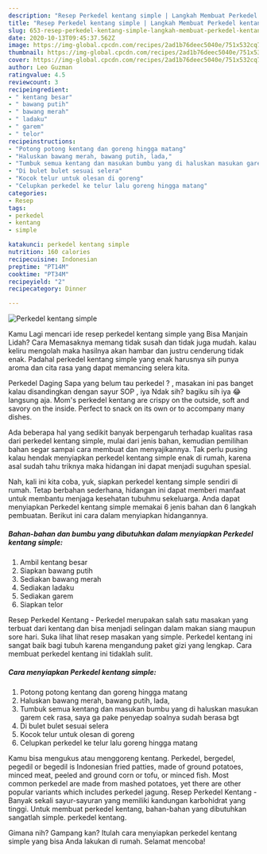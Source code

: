 ```yaml
---
description: "Resep Perkedel kentang simple | Langkah Membuat Perkedel kentang simple Yang Enak Banget"
title: "Resep Perkedel kentang simple | Langkah Membuat Perkedel kentang simple Yang Enak Banget"
slug: 653-resep-perkedel-kentang-simple-langkah-membuat-perkedel-kentang-simple-yang-enak-banget
date: 2020-10-13T09:45:37.562Z
image: https://img-global.cpcdn.com/recipes/2ad1b76deec5040e/751x532cq70/perkedel-kentang-simple-foto-resep-utama.jpg
thumbnail: https://img-global.cpcdn.com/recipes/2ad1b76deec5040e/751x532cq70/perkedel-kentang-simple-foto-resep-utama.jpg
cover: https://img-global.cpcdn.com/recipes/2ad1b76deec5040e/751x532cq70/perkedel-kentang-simple-foto-resep-utama.jpg
author: Leo Guzman
ratingvalue: 4.5
reviewcount: 3
recipeingredient:
- " kentang besar"
- " bawang putih"
- " bawang merah"
- " ladaku"
- " garem"
- " telor"
recipeinstructions:
- "Potong potong kentang dan goreng hingga matang"
- "Haluskan bawang merah, bawang putih, lada,"
- "Tumbuk semua kentang dan masukan bumbu yang di haluskan masukan garem cek rasa, saya ga pake penyedap soalnya sudah berasa bgt"
- "Di bulet bulet sesuai selera"
- "Kocok telur untuk olesan di goreng"
- "Celupkan perkedel ke telur lalu goreng hingga matang"
categories:
- Resep
tags:
- perkedel
- kentang
- simple

katakunci: perkedel kentang simple 
nutrition: 160 calories
recipecuisine: Indonesian
preptime: "PT14M"
cooktime: "PT34M"
recipeyield: "2"
recipecategory: Dinner

---
```



![Perkedel kentang simple](https://img-global.cpcdn.com/recipes/2ad1b76deec5040e/751x532cq70/perkedel-kentang-simple-foto-resep-utama.jpg)

Kamu Lagi mencari ide resep perkedel kentang simple yang Bisa Manjain Lidah? Cara Memasaknya memang tidak susah dan tidak juga mudah. kalau keliru mengolah maka hasilnya akan hambar dan justru cenderung tidak enak. Padahal perkedel kentang simple yang enak harusnya sih punya aroma dan cita rasa yang dapat memancing selera kita.

Perkedel Daging Sapa yang belum tau perkedel ? , masakan ini pas banget kalau disandingkan dengan sayur SOP , iya Ndak sih? bagiku sih iya 😂 langsung aja. Mom&#39;s perkedel kentang are crispy on the outside, soft and savory on the inside. Perfect to snack on its own or to accompany many dishes.

Ada beberapa hal yang sedikit banyak berpengaruh terhadap kualitas rasa dari perkedel kentang simple, mulai dari jenis bahan, kemudian pemilihan bahan segar sampai cara membuat dan menyajikannya. Tak perlu pusing kalau hendak menyiapkan perkedel kentang simple enak di rumah, karena asal sudah tahu triknya maka hidangan ini dapat menjadi suguhan spesial.


Nah, kali ini kita coba, yuk, siapkan perkedel kentang simple sendiri di rumah. Tetap berbahan sederhana, hidangan ini dapat memberi manfaat untuk membantu menjaga kesehatan tubuhmu sekeluarga. Anda dapat menyiapkan Perkedel kentang simple memakai 6 jenis bahan dan 6 langkah pembuatan. Berikut ini cara dalam menyiapkan hidangannya.

<!--inarticleads1-->

##### Bahan-bahan dan bumbu yang dibutuhkan dalam menyiapkan Perkedel kentang simple:

1. Ambil  kentang besar
1. Siapkan  bawang putih
1. Sediakan  bawang merah
1. Sediakan  ladaku
1. Sediakan  garem
1. Siapkan  telor


Resep Perkedel Kentang - Perkedel merupakan salah satu masakan yang terbuat dari kentang dan bisa menjadi selingan dalam makan siang maupun sore hari. Suka lihat lihat resep masakan yang simple. Perkedel kentang ini sangat baik bagi tubuh karena mengandung paket gizi yang lengkap. Cara membuat perkedel kentang ini tidaklah sulit. 

<!--inarticleads2-->

##### Cara menyiapkan Perkedel kentang simple:

1. Potong potong kentang dan goreng hingga matang
1. Haluskan bawang merah, bawang putih, lada,
1. Tumbuk semua kentang dan masukan bumbu yang di haluskan masukan garem cek rasa, saya ga pake penyedap soalnya sudah berasa bgt
1. Di bulet bulet sesuai selera
1. Kocok telur untuk olesan di goreng
1. Celupkan perkedel ke telur lalu goreng hingga matang


Kamu bisa mengukus atau menggoreng kentang. Perkedel, bergedel, pegedil or begedil is Indonesian fried patties, made of ground potatoes, minced meat, peeled and ground corn or tofu, or minced fish. Most common perkedel are made from mashed potatoes, yet there are other popular variants which includes perkedel jagung. Resep Perkedel Kentang - Banyak sekali sayur-sayuran yang memiliki kandungan karbohidrat yang tinggi. Untuk membuat perkedel kentang, bahan-bahan yang dibutuhkan sangatlah simple. perkedel kentang. 

Gimana nih? Gampang kan? Itulah cara menyiapkan perkedel kentang simple yang bisa Anda lakukan di rumah. Selamat mencoba!
